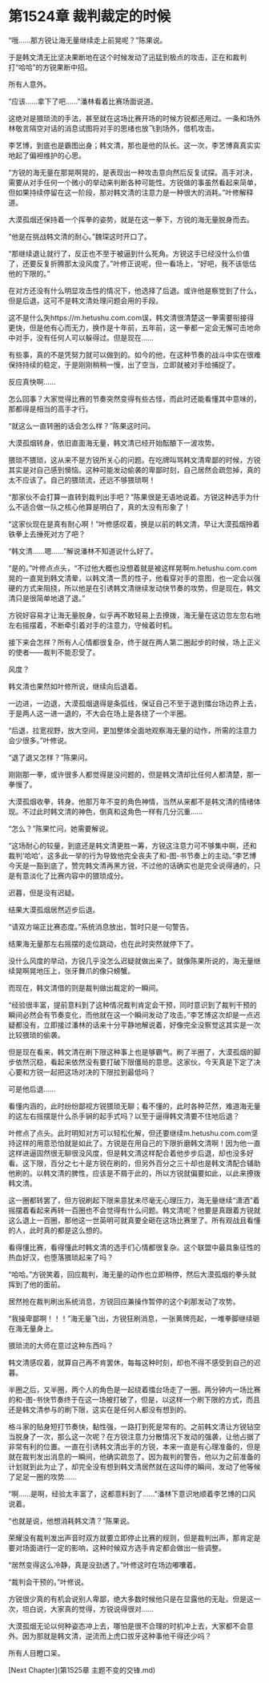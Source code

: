 # 第1524章 裁判裁定的时候

“哦……那方锐让海无量继续走上前晃呢？”陈果说。

于是韩文清无比坚决果断地在这个时候发动了迅猛到极点的攻击，正在和裁判打“哈哈”的方锐果断中招。

所有人意外。

“应该……拿下了吧……”潘林看着比赛场面说道。

这绝对是猥琐流的手法，甚至就在这场比赛开场的时候方锐都还用过。一条和场外林敬言隔空对话的消息试图将对手的思绪也放飞到场外，借机攻击。

李艺博，到底也是霸图出身；韩文清，那也是他的队长。这一次，李艺博真真实实地起了偏袒维护的心思。

“方锐的海无量在那晃啊晃的，是表现出一种攻击意向然后反复试探。高手对决，需要从对手任何一个微小的举动来判断各种可能性。方锐做的事虽然看起来简单，但如果持续停留在这一阶段，那对韩文清的注意力是一种很大的消耗。”叶修解释道。

大漠孤烟还保持着一个挥拳的姿势，就是在这一拳下，方锐的海无量脱身而去。

“他是在挑战韩文清的耐心。”魏琛这时开口了。

“那继续退让就行了，反正也不至于被逼到什么死角。方锐这手已经没什么价值了，还要反复折腾那太没风度了。”叶修正说呢，但一看场上，“好吧，我不该低估他的下限的。”

在对方还没有什么明显攻击性的情况下，他选择了后退。或许他是察觉到了什么，但是后退，这可不是韩文清处理问题会用的手段。

这不是什么失https://m.hetushu.com.com误，韩文清很清楚这一拳需要衔接得更快，但是他有心而无力，换作是十年前，五年前，这一拳都一定会无懈可击地命中对手，没有任何人可以躲得过。但是现在……

有些事，真的不是凭努力就可以做到的。如今的他，在这种节奏的战斗中实在很难保持持续的稳定，于是刚刚稍稍一慢，出了空当，立即就被对手给捕捉了。

反应真快啊……

怎么回事？大家觉得比赛的节奏突然变得有些古怪，而此时还能看懂其中意味的，那都得是相当的高手才行。

“就这么一直转圈的话会怎么样？”陈果这时问。

大漠孤烟转身，依旧直面海无量，韩文清已经开始酝酿下一波攻势。

猥琐不猥琐，这从来不是方锐所关心的问题。在吃牌叫骂韩文清卑鄙的时候，方锐其实是对自己感到懊恼。这种可能发动偷袭的卑鄙时刻，自己居然会疏忽掉，真的太不应该了。自己的猥琐流，还远不够猥琐啊！

“那家伙不会打算一直转到裁判出手吧？”陈果很是无语地说着。方锐这种选手为什么不适合做一队之核心他算是明白了，真的太没有形象了！

“这家伙现在是真有耐心啊！”叶修感叹着，换是以前的韩文清，早让大漠孤烟拎着铁拳上去捶死对方了吧？

“韩文清……嗯……”解说潘林不知道说什么好了。

“是的。”叶修点点头，“不过他大概也没想着就是被这样晃啊m.hetushu.com.com晃的一直晃到韩文清晕，以韩文清一贯的性子，他看穿对手的意图，也一定会以强硬的方式来阻挠，所以他是在引诱韩文清继续发动快节奏的攻势，但是现在，韩文清只是很简单地退了退。”

方锐好容易才让海无量脱身，似乎再不敢轻易上去撩拨，海无量在这边忽左忽右地左右摇摆着，不断牵引着对手的注意力，守候着时机。

接下来会怎样？所有人心情都很复杂，终于就在两人第二圈起步的时候，场上正义的使者——裁判不能忍受了。

风度？

韩文清也果然如叶修所说，继续向后退着。

一边进，一边退，大漠孤烟退得是条弧线，保证自己不至于退到擂台场边界上去，于是两人这一进一退的，不大会在场上是各绕了一个半圈。

“后退，拉宽视野，放大空间，更加整体全面地观察海无量的动作，所需的注意力会少很多。”叶修说。

“退了退又怎样？”陈果问。

刚刚那一拳，或许很多人都觉得是没问题的，但是韩文清却比任何人都清楚，那一拳慢了。

大漠孤烟收拳，转身。他那万年不变的角色神情，当然从来都不是韩文清的情绪体现。不过此时韩文清的神色，倒真和这角色一样有几分沉重……

“怎么？”陈果忙问，她需要解说。

“这场耐心的较量，到底还是韩文清更胜一筹，方锐这注意力可不够集中啊，还和裁判‘哈哈’，这多此一举的行为导致他完全丧夫了和-图-书节奏上的主动。”李艺博今天是一豁到底了，赞完韩文清再黑方锐，不过他的话确实也是完全说得通的，只是有意淡化了比赛内容中的猥琐成分。

迟暮，但是没有迟疑。

结果大漠孤烟居然迈步后退。

“请双方端正比赛态度。”系统消息放出，暂时只是一句警告。

结果海无量那左右摇摆的走位跳动，也在此时突然就停下了。

没什么风度的举动，方锐几乎没怎么迟疑就做出来了。就像陈果所说的，海无量继续晃啊晃地压上，张牙舞爪的像只螃蟹。

而现在，韩文清借的则是裁判做出裁定的一瞬间。

“经验很丰富，提前意料到了这种情况裁判肯定会干预，同时意识到了裁判干预的瞬间必然会有节奏变化，而他就在这一个瞬间发动了攻击。”李艺博这次却是一点迟疑都没有，立即接过潘林的话来十分平静地解说着，好像完全没察觉这其实是一次比较猥琐的偷袭。

但是现在看来，韩文清在刷下限这种事上也是够霸气。刷了半圈了，大漠孤烟的脚步依然沉稳，看起来依然没有要打破下限僵局的意思。这家伙，今天真是下定了决心要和方锐一起把这场对决的下限拉到最低吗？

可是他后退……

看懂内涵的，此时纷纷鄙视方锐猥琐无聊；看不懂的，此时各种茫然，难道海无量的这左右摇摆是什么杀手锏的起手式吗？以至于逼得韩文清要不住地后退？

叶修点了点头。此时明知对方可以轻松化解，但还要继续m.hetushu.com.com坚持这样的用意恐怕就是如此了。方锐是在用自己的下限折磨韩文清啊！因为他一直这样进逼固然很无聊很没风度，但是韩文清这样配合着他步步后退，却也没多好看。这下限，百分之七十是方锐在刷的，但另外百分之三十却也是韩文清配合辅助他刷的。以韩文清的脾性，应该是不屑于此的，所以方锐就偏要如此，以此来撩拨韩文清。

这一圈都转罢了，但方锐刷起下限来意犹未尽毫无心理压力，海无量继续“潇洒”着摇摆着看起来再转一百圈也不会觉得有什么问题。韩文清呢？他要是真跟着方锐就这么退上一百圈，那他这一世英明可就真要全砸在这场比赛里了。所有观战且看懂的人，此时真的都是这么想的。

看得懂比赛，看得懂此时韩文清的选手们心情都很复杂。这个联盟中最具象征性的热血好汉，也堕落猥琐起来了吗？

“哈哈。”方锐笑着，回应裁判，海无量的动作也立即稍停，然后大漠孤烟的拳头就挥到了他的面前。

居然抢在裁判刷出系统消息，方锐回应兼操作暂停的这个刹那发动了攻势。

“我操卑鄙啊！！！”海无量飞出，方锐狂刷消息，一张黄牌亮起，一堆拳脚继续砸在海无量身上。

猥琐流的大师在意过这种东西吗？

韩文清感叹着，就算自己再不肯罢休，每每这种时刻，却也不得不感受到自己的迟暮。

半圈之后，又半圈，两个人的角色是一起绕着擂台场走了一圈。两分钟内一场比赛的和-图-书快节奏终于在这一场被打破了，但是，以这样一个刷下限的方式，而且还是韩文清参与的刷下限，这实在是任何人都没有想到的。

格斗家的贴身短打节奏快，黏性强，一路打到死是常有的。之前韩文清让方锐钻空当脱身了一次，那么这一次呢？在方锐注意力分散情况下发动的强袭，让他占据了非常有利的位置。一直在引诱韩文清出手的方锐，本来一直是有心理准备的，但是就在裁判发出消息的一瞬间，他确实疏忽了。因为裁判的警告，他以为之前准备的计划就到此为止了，却完全没有想到韩文清居然就在这叫停的瞬间，发动了他等候了足足一圈的攻势……

“啊……是啊，经验太丰富了，这都意料到了……”潘林下意识地顺着李艺博的口风说着。

“也就是说，他想消耗韩文清？”陈果说。

荣耀没有裁判发出声音时双方就要立即停止比赛的规则，但是裁判出声，那肯定是要对场面进行一定的影响，这种时候双方选手肯定都会做出一些调整。

“居然变得这么冷静，真是没劲透了。”叶修这时在场边嘟囔着。

“裁判会干预的。”叶修说。

方锐很少真的有机会说别人卑鄙，绝大多数时候他只是在显露他的无耻。但是这一次，坦白说，大家真的觉得，方锐说得很对……

大漠孤烟无论以何种姿态冲上去，哪怕是很不合理的时机冲上去，大家都不会意外。因为那就是韩文清，逆流而上虎口拔牙这种事他干得还少吗？

所有人目瞪口呆。



[Next Chapter](第1525章 主题不变的交锋.md)